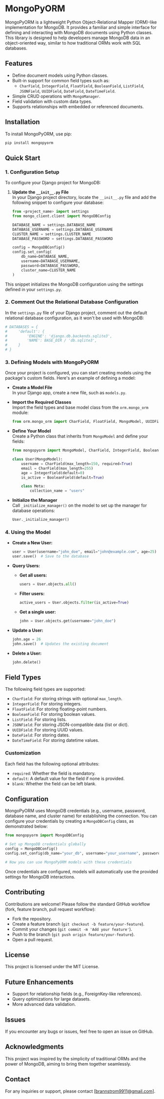 # MongoPyORM

MongoPyORM is a lightweight Python Object-Relational Mapper (ORM)-like implementation for MongoDB. It provides a familiar and simple interface for defining and interacting with MongoDB documents using Python classes. This library is designed to help developers manage MongoDB data in an object-oriented way, similar to how traditional ORMs work with SQL databases.

## Features

- Define document models using Python classes.
- Built-in support for common field types such as:
  - `CharField`, `IntegerField`, `FloatField`, `BooleanField`, `ListField`, `JSONField`, `UUIDField`, `DateField`, `DateTimeField`.
- Simple CRUD operations with `MongoManager`.
- Field validation with custom data types.
- Supports relationships with embedded or referenced documents.

## Installation

To install MongoPyORM, use pip:

```bash
pip install mongopyorm
```

## Quick Start

### 1. Configuration Setup

To configure your Django project for MongoDB:

1. **Update the `__init__.py` File**  
   In your Django project directory, locate the `__init__.py` file and add the following snippet to configure your database:

   ```python
   from <project_name> import settings
   from mongo_client.client import MongoDBConfig

   DATABASE_NAME = settings.DATABASE_NAME
   DATABASE_USERNAME = settings.DATABASE_USERNAME
   CLUSTER_NAME = settings.CLUSTER_NAME
   DATABASE_PASSWORD = settings.DATABASE_PASSWORD

   config = MongoDBConfig()
   config.set_config(
       db_name=DATABASE_NAME, 
       username=DATABASE_USERNAME, 
       password=DATABASE_PASSWORD, 
       cluster_name=CLUSTER_NAME
   )
   ```

This snippet initializes the MongoDB configuration using the settings defined in your `settings.py`.

### 2. Comment Out the Relational Database Configuration

In the `settings.py` file of your Django project, comment out the default relational database configuration, as it won't be used with MongoDB:

```python
# DATABASES = {
#     'default': {
#         'ENGINE': 'django.db.backends.sqlite3',
#         'NAME': BASE_DIR / 'db.sqlite3',
#     }
# }
```

### 3. Defining Models with MongoPyORM

Once your project is configured, you can start creating models using the package's custom fields. Here's an example of defining a model:

- **Create a Model File**  
  In your Django app, create a new file, such as `models.py`.

- **Import the Required Classes**  
  Import the field types and base model class from the `orm.mongo_orm` module:

  ```python
  from orm.mongo_orm import CharField, FloatField, MongoModel, UUIDField
  ```

- **Define Your Model**  
  Create a Python class that inherits from `MongoModel` and define your fields:

  ```python
  from mongopyorm import MongoModel, CharField, IntegerField, BooleanField

  class User(MongoModel):
      username = CharField(max_length=150, required=True)
      email = CharField(max_length=255)
      age = IntegerField(default=0)
      is_active = BooleanField(default=True)

      class Meta:
          collection_name = "users"
  ```

- **Initialize the Manager**  
  Call `_initialize_manager()` on the model to set up the manager for database operations:

  ```python
  User._initialize_manager()
  ```

### 4. Using the Model

- **Create a New User:**

  ```python
  user = User(username="john_doe", email="john@example.com", age=25)
  user.save()  # Save to the database
  ```

- **Query Users:**

  - **Get all users:**

    ```python
    users = User.objects.all()
    ```

  - **Filter users:**

    ```python
    active_users = User.objects.filter(is_active=True)
    ```

  - **Get a single user:**

    ```python
    john = User.objects.get(username="john_doe")
    ```

- **Update a User:**

  ```python
  john.age = 26
  john.save()  # Updates the existing document
  ```

- **Delete a User:**

  ```python
  john.delete()
  ```

## Field Types

The following field types are supported:

- `CharField`: For storing strings with optional `max_length`.
- `IntegerField`: For storing integers.
- `FloatField`: For storing floating-point numbers.
- `BooleanField`: For storing boolean values.
- `ListField`: For storing lists.
- `JSONField`: For storing JSON-compatible data (list or dict).
- `UUIDField`: For storing UUID values.
- `DateField`: For storing dates.
- `DateTimeField`: For storing datetime values.

### Customization

Each field has the following optional attributes:

- `required`: Whether the field is mandatory.
- `default`: A default value for the field if none is provided.
- `blank`: Whether the field can be left blank.

## Configuration

MongoPyORM uses MongoDB credentials (e.g., username, password, database name, and cluster name) for establishing the connection. You can configure your credentials by creating a `MongoDBConfig` class, as demonstrated below:

```python
from mongopyorm import MongoDBConfig

# Set up MongoDB credentials globally
config = MongoDBConfig()
config.set_config(db_name="your_db", username="your_username", password="your_password", cluster_name="your_cluster")

# Now you can use MongoPyORM models with these credentials
```

Once credentials are configured, models will automatically use the provided settings for MongoDB interactions.

## Contributing

Contributions are welcome! Please follow the standard GitHub workflow (fork, feature branch, pull request workflow):

- Fork the repository.
- Create a feature branch (`git checkout -b feature/your-feature`).
- Commit your changes (`git commit -m 'Add your feature'`).
- Push to the branch (`git push origin feature/your-feature`).
- Open a pull request.

## License

This project is licensed under the MIT License.

## Future Enhancements

- Support for relationship fields (e.g., ForeignKey-like references).
- Query optimizations for large datasets.
- More advanced data validation.

## Issues

If you encounter any bugs or issues, feel free to open an issue on GitHub.

## Acknowledgments

This project was inspired by the simplicity of traditional ORMs and the power of MongoDB, aiming to bring them together seamlessly.

## Contact

For any inquiries or support, please contact [brannstrom9911@gmail.com].
